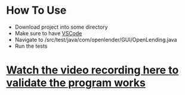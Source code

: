 # How To Use
* Download project into some directory
* Make sure to have [VSCode](https://code.visualstudio.com/)
* Navigate to /src/test/java/com/openlender/GUI/OpenLending.java
* Run the tests

# [Watch the video recording here to validate the program works](https://youtu.be/jTVzMDW7xvQ)
